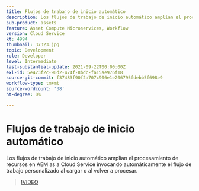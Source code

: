 ```yaml
---
title: Flujos de trabajo de inicio automático
description: Los flujos de trabajo de inicio automático amplían el procesamiento de recursos invocando automáticamente el flujo de trabajo personalizado al cargar o al volver a procesar.
sub-product: assets
feature: Asset Compute Microservices, Workflow
version: Cloud Service
kt: 4994
thumbnail: 37323.jpg
topic: Development
role: Developer
level: Intermediate
last-substantial-update: 2021-09-22T00:00:00Z
exl-id: 5e423f2c-90d2-474f-8bdc-fa15ae976f18
source-git-commit: f37483f90f2a707c906e1e206795fdebb5f698e9
workflow-type: tm+mt
source-wordcount: '38'
ht-degree: 0%

---
```


# Flujos de trabajo de inicio automático

Los flujos de trabajo de inicio automático amplían el procesamiento de recursos en AEM as a Cloud Service invocando automáticamente el flujo de trabajo personalizado al cargar o al volver a procesar.

>[!VIDEO](https://video.tv.adobe.com/v/37323/?quality=12&learn=on&hidetitle=true)
